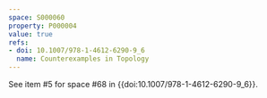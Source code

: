 ```yaml
---
space: S000060
property: P000004
value: true
refs:
- doi: 10.1007/978-1-4612-6290-9_6
  name: Counterexamples in Topology
---
```


See item #5 for space #68 in {{doi:10.1007/978-1-4612-6290-9_6}}.
